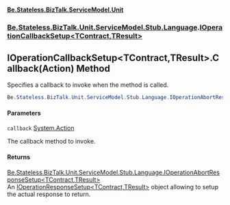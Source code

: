 #### [Be.Stateless.BizTalk.ServiceModel.Unit](README.md 'README')
### [Be.Stateless.BizTalk.Unit.ServiceModel.Stub.Language](Be.Stateless.BizTalk.Unit.ServiceModel.Stub.Language.md 'Be.Stateless.BizTalk.Unit.ServiceModel.Stub.Language').[IOperationCallbackSetup&lt;TContract,TResult&gt;](IOperationCallbackSetup_TContract,TResult_.md 'Be.Stateless.BizTalk.Unit.ServiceModel.Stub.Language.IOperationCallbackSetup<TContract,TResult>')

## IOperationCallbackSetup<TContract,TResult>.Callback(Action) Method

Specifies a callback to invoke when the method is called.

```csharp
Be.Stateless.BizTalk.Unit.ServiceModel.Stub.Language.IOperationAbortResponseSetup<TContract,TResult> Callback(System.Action callback);
```
#### Parameters

<a name='Be.Stateless.BizTalk.Unit.ServiceModel.Stub.Language.IOperationCallbackSetup_TContract,TResult_.Callback(System.Action).callback'></a>

`callback` [System.Action](https://docs.microsoft.com/en-us/dotnet/api/System.Action 'System.Action')

The callback method to invoke.

#### Returns
[Be.Stateless.BizTalk.Unit.ServiceModel.Stub.Language.IOperationAbortResponseSetup&lt;](IOperationAbortResponseSetup_TContract,TResult_.md 'Be.Stateless.BizTalk.Unit.ServiceModel.Stub.Language.IOperationAbortResponseSetup<TContract,TResult>')[TContract](IOperationCallbackSetup_TContract,TResult_.md#Be.Stateless.BizTalk.Unit.ServiceModel.Stub.Language.IOperationCallbackSetup_TContract,TResult_.TContract 'Be.Stateless.BizTalk.Unit.ServiceModel.Stub.Language.IOperationCallbackSetup<TContract,TResult>.TContract')[,](IOperationAbortResponseSetup_TContract,TResult_.md 'Be.Stateless.BizTalk.Unit.ServiceModel.Stub.Language.IOperationAbortResponseSetup<TContract,TResult>')[TResult](IOperationCallbackSetup_TContract,TResult_.md#Be.Stateless.BizTalk.Unit.ServiceModel.Stub.Language.IOperationCallbackSetup_TContract,TResult_.TResult 'Be.Stateless.BizTalk.Unit.ServiceModel.Stub.Language.IOperationCallbackSetup<TContract,TResult>.TResult')[&gt;](IOperationAbortResponseSetup_TContract,TResult_.md 'Be.Stateless.BizTalk.Unit.ServiceModel.Stub.Language.IOperationAbortResponseSetup<TContract,TResult>')  
An [IOperationResponseSetup&lt;TContract,TResult&gt;](IOperationResponseSetup_TContract,TResult_.md 'Be.Stateless.BizTalk.Unit.ServiceModel.Stub.Language.IOperationResponseSetup<TContract,TResult>') object allowing to setup the actual response to return.